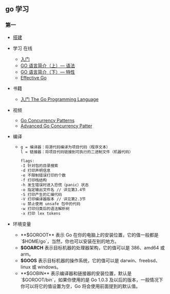 ## go 学习

### 第一

- [搭建](https://www.cnblogs.com/yin5th/p/9604573.html)

- 学习 在线
  - [入门](https://gobyexample.com/)
  - [GO 语言简介（上）— 语法](https://coolshell.cn/articles/8460.html)
  - [GO 语言简介（下）— 特性](https://coolshell.cn/articles/8489.html)
  - [Effective Go](https://golang.org/doc/effective_go.html)

- 书籍
  - [入门 The Go Programming Language](https://book.douban.com/subject/26337545/)

- 视频
  - [Go Concurrency Patterns](https://www.youtube.com/watch?v=f6kdp27TYZs)
  - [Advanced Go Concurrency Patter](https://www.youtube.com/watch?v=QDDwwePbDtw&feature=youtu.be)

- 编译

  - ```bash
    g = 编译器：将源代码编译为项目代码（程序文本）
    l = 链接器：将项目代码链接到可执行的二进制文件（机器代码）
    
    flags:
    -I 针对包的目录搜索
    -d 打印声明信息
    -e 不限制错误打印的个数
    -f 打印栈结构
    -h 发生错误时进入恐慌（panic）状态
    -o 指定输出文件名 // 详见第3.4节
    -S 打印产生的汇编代码
    -V 打印编译器版本 // 详见第2.3节
    -u 禁止使用 unsafe 包中的代码
    -w 打印归类后的语法解析树
    -x 打印 lex tokens
    ```

- 环境变量
  - **$GOROOT** 表示 Go 在你的电脑上的安装位置，它的值一般都是 `$HOME/go`，当然，你也可以安装在别的地方。
  - **$GOARCH** 表示目标机器的处理器架构，它的值可以是 386、amd64 或 arm。
  - **$GOOS** 表示目标机器的操作系统，它的值可以是 darwin、freebsd、linux 或 windows。
  - **$GOBIN** 表示编译器和链接器的安装位置，默认是 `$GOROOT/bin`，如果你使用的是 Go 1.0.3 及以后的版本，一般情况下你可以将它的值设置为空，Go 将会使用前面提到的默认值。




